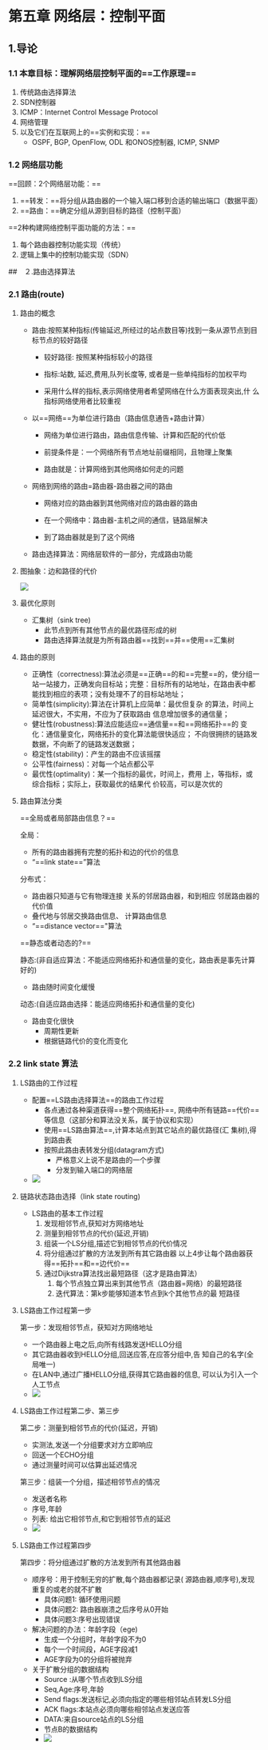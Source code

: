 # 第五章 网络层：控制平面

## 1.导论

### 1.1 本章目标：理解网络层控制平面的==工作原理==

1. 传统路由选择算法
2. SDN控制器
3. ICMP：Internet Control Message Protocol
4. 网络管理
5. 以及它们在互联网上的==实例和实现：==
   + OSPF, BGP, OpenFlow, ODL 和ONOS控制器,  ICMP, SNMP

### 1.2 网络层功能

==回顾：2个网络层功能：==

1. ==转发：==将分组从路由器的一个输入端口移到合适的输出端口（数据平面）
2. ==路由：==确定分组从源到目标的路径（控制平面）

==2种构建网络控制平面功能的方法：==

1. 每个路由器控制功能实现（传统）
2. 逻辑上集中的控制功能实现（SDN）

##　２.路由选择算法

### 2.1 路由(route)

1. 路由的概念

   + 路由:按照某种指标(传输延迟,所经过的站点数目等)找到一条从源节点到目标节点的较好路径

     + 较好路径: 按照某种指标较小的路径

     + 指标:站数, 延迟,费用,队列长度等, 或者是一些单纯指标的加权平均

     + 采用什么样的指标,表示网络使用者希望网络在什么方面表现突出,什 么指标网络使用者比较重视

   + 以==网络==为单位进行路由（路由信息通告+路由计算）

     + 网络为单位进行路由，路由信息传输、计算和匹配的代价低

     + 前提条件是：一个网络所有节点地址前缀相同，且物理上聚集

     + 路由就是：计算网络到其他网络如何走的问题

   + 网络到网络的路由=路由器-路由器之间的路由

     + 网络对应的路由器到其他网络对应的路由器的路由
     + 在一个网络中：路由器-主机之间的通信，链路层解决

     + 到了路由器就是到了这个网络

   + 路由选择算法：网络层软件的一部分，完成路由功能

2. 图抽象：边和路径的代价

   ![](https://gitee.com/xatu-han-chen/computer-network-learning/raw/1978f5a4e3a37c50b23249b30bf32b5f7ee273ca/%E4%B8%AD%E7%A7%91%E5%A4%A7%20%E9%83%91%E7%83%87/resource/5.2.1.png)

3. 最优化原则

   + 汇集树（sink tree)
     + 此节点到所有其他节点的最优路径形成的树
     + 路由选择算法就是为所有路由器==找到==并==使用==汇集树

4. 路由的原则

   + 正确性（correctness):算法必须是==正确==的和==完整==的，使分组一站一站接力，正确发向目标站；完整：目标所有的站地址，在路由表中都能找到相应的表项；没有处理不了的目标站地址；
   + 简单性(simplicity):算法在计算机上应简单：最优但复杂 的算法，时间上延迟很大，不实用，不应为了获取路由 信息增加很多的通信量；
   + 健壮性(robustness):算法应能适应==通信量==和==网络拓扑==的 变化：通信量变化，网络拓扑的变化算法能很快适应； 不向很拥挤的链路发数据，不向断了的链路发送数据；
   + 稳定性(stability)：产生的路由不应该摇摆
   + 公平性(fairness)：对每一个站点都公平
   + 最优性(optimality)：某一个指标的最优，时间上，费用 上，等指标，或综合指标；实际上，获取最优的结果代 价较高，可以是次优的

5. 路由算法分类

   ==全局或者局部路由信息？==

   全局：

   + 所有的路由器拥有完整的拓扑和边的代价的信息
   + “==link state==”算法

   分布式：

   + 路由器只知道与它有物理连接 关系的邻居路由器，和到相应 邻居路由器的代价值
   + 叠代地与邻居交换路由信息、 计算路由信息
   + “==distance vector=="算法

   ==静态或者动态的?==

   静态:(非自适应算法：不能适应网络拓扑和通信量的变化，路由表是事先计算好的)

   + 路由随时间变化缓慢

   动态:(自适应路由选择：能适应网络拓扑和通信量的变化)

   + 路由变化很快
     + 周期性更新
     + 根据链路代价的变化而变化

### 2.2 link state 算法

1. LS路由的工作过程

   + 配置==LS路由选择算法==的路由工作过程
     + 各点通过各种渠道获得==整个网络拓扑==, 网络中所有链路==代价==等信息（这部分和算法没关系，属于协议和实现）
     + 使用==LS路由算法==,计算本站点到其它站点的最优路径(汇 集树),得到路由表
     + 按照此路由表转发分组(datagram方式)
       + 严格意义上说不是路由的一个步骤
       + 分发到输入端口的网络层
   + ![](https://gitee.com/xatu-han-chen/computer-network-learning/raw/539c7562cf9393b3aca57b89c32cf05f9a514c7a/%E4%B8%AD%E7%A7%91%E5%A4%A7%20%E9%83%91%E7%83%87/resource/5.2.2.png)

2. 链路状态路由选择（link state routing)

   + LS路由的基本工作过程
     1. 发现相邻节点,获知对方网络地址
     2. 测量到相邻节点的代价(延迟,开销)
     3. 组装一个LS分组,描述它到相邻节点的代价情况
     4. 将分组通过扩散的方法发到所有其它路由器 以上4步让每个路由器获得==拓扑==和==边代价==
     5. 通过Dijkstra算法找出最短路径（这才是路由算法）
        1. 每个节点独立算出来到其他节点（路由器=网络）的最短路径
        2. 迭代算法：第k步能够知道本节点到k个其他节点的最 短路径

3. LS路由工作过程第一步

   第一步：发现相邻节点，获知对方网络地址

   + 一个路由器上电之后,向所有线路发送HELLO分组
   + 其它路由器收到HELLO分组,回送应答,在应答分组中,告 知自己的名字(全局唯一)
   + 在LAN中,通过广播HELLO分组,获得其它路由器的信息, 可以认为引入一个人工节点
   + ![](https://gitee.com/xatu-han-chen/computer-network-learning/raw/539c7562cf9393b3aca57b89c32cf05f9a514c7a/%E4%B8%AD%E7%A7%91%E5%A4%A7%20%E9%83%91%E7%83%87/resource/5.2.3.png)

4. LS路由工作过程第二步、第三步

   第二步：测量到相邻节点的代价(延迟，开销)

   + 实测法,发送一个分组要求对方立即响应
   + 回送一个ECHO分组
   + 通过测量时间可以估算出延迟情况

   第三步：组装一个分组，描述相邻节点的情况

   + 发送者名称
   + 序号,年龄
   + 列表: 给出它相邻节点,和它到相邻节点的延迟
   + ![](https://gitee.com/xatu-han-chen/computer-network-learning/raw/539c7562cf9393b3aca57b89c32cf05f9a514c7a/%E4%B8%AD%E7%A7%91%E5%A4%A7%20%E9%83%91%E7%83%87/resource/5.2.4.png)

5. LS路由工作过程第四步

   第四步：将分组通过扩散的方法发到所有其他路由器

   + 顺序号：用于控制无穷的扩散,每个路由器都记录( 源路由器,顺序号),发现重复的或老的就不扩散
     + 具体问题1: 循环使用问题
     + 具体问题2: 路由器崩溃之后序号从0开始
     + 具体问题3:序号出现错误
   + 解决问题的办法：年龄字段（ege)
     + 生成一个分组时，年龄字段不为0
     + 每个一个时间段，AGE字段减1
     + AGE字段为0的分组将被抛弃
   + 关于扩散分组的数据结构
     + Source :从哪个节点收到LS分组
     + Seq,Age:序号,年龄
     + Send flags:发送标记,必须向指定的哪些相邻站点转发LS分组
     + ACK flags:本站点必须向哪些相邻站点发送应答
     + DATA:来自source站点的LS分组
     + 节点B的数据结构
     + ![](https://gitee.com/xatu-han-chen/computer-network-learning/raw/539c7562cf9393b3aca57b89c32cf05f9a514c7a/%E4%B8%AD%E7%A7%91%E5%A4%A7%20%E9%83%91%E7%83%87/resource/5.2.5.png)